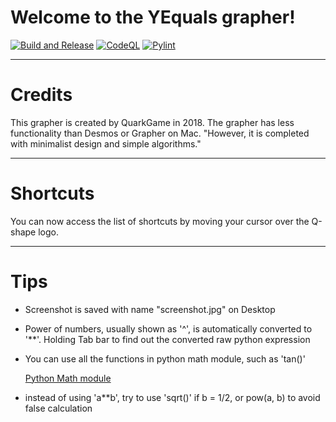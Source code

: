 Welcome to the YEquals grapher!
===
[![Build and Release](https://github.com/Quark-Games/YEquals/actions/workflows/release.yml/badge.svg?branch=master)](https://github.com/Quark-Games/YEquals/actions/workflows/release.yml)
[![CodeQL](https://github.com/Quark-Games/YEquals/actions/workflows/codeql-analysis.yml/badge.svg?branch=master)](https://github.com/Quark-Games/YEquals/actions/workflows/codeql-analysis.yml)
[![Pylint](https://github.com/Quark-Games/YEquals/actions/workflows/pylint.yml/badge.svg?branch=master)](https://github.com/Quark-Games/YEquals/actions/workflows/pylint.yml)
***

# Credits
This grapher is created by QuarkGame in 2018.
The grapher has less functionality than Desmos or Grapher on Mac.
"However, it is completed with minimalist design and simple algorithms."

***

# Shortcuts
You can now access the list of shortcuts by moving your cursor over the Q-shape logo.

***

# Tips
* Screenshot is saved with name "screenshot.jpg" on Desktop
* Power of numbers, usually shown as '^', is automatically converted to '\*\*'. Holding Tab bar to find out the converted raw python expression
* You can use all the functions in python math module, such as 'tan()'

  [Python Math module](https://docs.python.org/3/library/math.html)

* instead of using 'a\*\*b', try to use 'sqrt()' if b = 1/2, or pow(a, b) to avoid false calculation
